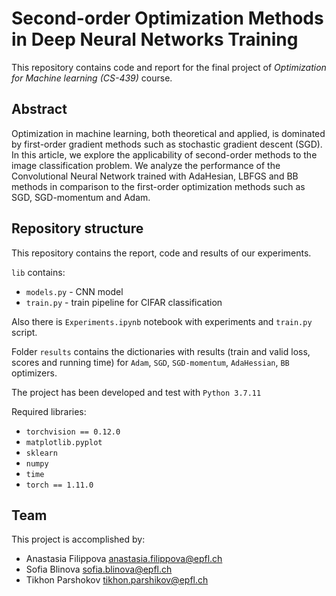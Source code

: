 # Second-order Optimization Methods in Deep Neural Networks Training
This repository contains code and report for the final project of *Optimization for Machine learning (CS-439)* course.

## Abstract
Optimization in machine learning, both theoretical and applied, is dominated by first-order gradient methods such as stochastic gradient descent (SGD). In this article, we explore the applicability of second-order methods to the image classification problem. We analyze the performance of the Convolutional Neural Network trained with AdaHesian, LBFGS and BB methods in comparison to the first-order optimization methods such as SGD, SGD-momentum and Adam.

## Repository structure
This repository contains the report, code and results of our experiments.

`lib` contains:

- `models.py` - CNN model
- `train.py` - train pipeline for CIFAR classification

Also there is `Experiments.ipynb` notebook with experiments and `train.py` script.

Folder `results` contains the dictionaries with results (train and valid loss, scores and running time) for `Adam`, `SGD`, `SGD-momentum`, `AdaHessian`, `BB` optimizers.


The project has been developed and test with `Python 3.7.11`

Required libraries:

- `torchvision == 0.12.0`
- `matplotlib.pyplot`
- `sklearn`
- `numpy`
- `time`
- `torch == 1.11.0`

## Team

This project is accomplished by:  
- Anastasia Filippova anastasia.filippova@epfl.ch
- Sofia Blinova sofia.blinova@epfl.ch
- Tikhon Parshokov tikhon.parshikov@epfl.ch
